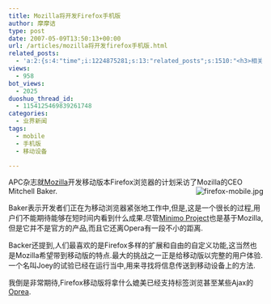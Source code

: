 ```yaml
---
title: Mozilla将开发Firefox手机版
author: 摩摩诘
type: post
date: 2007-05-09T13:50:13+00:00
url: /articles/mozilla将开发firefox手机版.html
related_posts:
  - 'a:2:{s:4:"time";i:1224875281;s:13:"related_posts";s:1510:"<h3>相关日志</h3><ul class="related_post"><li><a href="http://www.digglife.cn/articles/ppc-freeware-download.html" title="PPC,Windows Mobile手机免费软件下载网站:PPC Freeware">PPC,Windows Mobile手机免费软件下载网站:PPC Freeware</a></li><li><a href="http://www.digglife.cn/articles/opera-mobile-8-65-download.html" title="Opera Mobile 8.65正式版发布">Opera Mobile 8.65正式版发布</a></li><li><a href="http://www.digglife.cn/articles/just-buy-a-minione-instead-of-iphone.html" title="总结:Windows Mobile手机模拟iPhone完美方案(扯淡篇)">总结:Windows Mobile手机模拟iPhone完美方案(扯淡篇)</a></li><li><a href="http://www.digglife.cn/articles/turn-your-windows-mobile-phone-into-an-iphone.html" title="总结:Windows Mobile手机模拟iPhone完全方案">总结:Windows Mobile手机模拟iPhone完全方案</a></li><li><a href="http://www.digglife.cn/articles/add-iphone-styled-contactlist-to-windows-mobile.html" title="给你的Windows Mobile手机加上iPhone风格的联系人菜单">给你的Windows Mobile手机加上iPhone风格的联系人菜单</a></li><li><a href="http://www.digglife.cn/articles/slide-to-unlock-for-windows-moblie.html" title="让你的Windows Mobile系统用上iPhone屏保特效">让你的Windows Mobile系统用上iPhone屏保特效</a></li><li><a href="http://www.digglife.cn/articles/windows-mobile-device-center-61-released.html" title="Windows Mobile设备中心6.1发布.">Windows Mobile设备中心6.1发布.</a></li></ul>";}'
views:
  - 958
bot_views:
  - 2025
duoshuo_thread_id:
  - 1154125469839261748
categories:
  - 业界新闻
tags:
  - mobile
  - 手机版
  - 移动设备

---
```

APC杂志就<a href="http://www.mozilla.org.cn" target="_blank">Mozilla</a>开发移动版本Firefox浏览器的计划采访了Mozilla的CEO Mitchell Baker.[<img src="http://digglife.qiniudn.com/wp-content/uploads/3/379/2007/05/firefox-mobile.jpg" title="firefox-mobile.jpg" alt="firefox-mobile.jpg" align="right" />][1]

Baker表示开发者们正在为移动浏览器紧张地工作中,但是,这是一个很长的过程,用户们不能期待能够在短时间内看到什么成果.尽管<a href="http://www.mozilla.org/projects/minimo/" target="_blank">Minimo Project</a>也是基于Mozilla,但是它并不是官方的产品,而且它还离Opera有一段不小的距离.

Backer还提到,人们最喜欢的是Firefox多样的扩展和自由的自定义功能,这当然也是Mozilla希望带到移动版的特点.最大的挑战之一正是给移动版以完整的用户体验.一个名叫Joey的试验已经在运行当中,用来寻找将信息传送到移动设备上的方法.

我倒是非常期待,Firefox移动版将拿什么媲美已经支持标签浏览甚至某些Ajax的<a href="http://www.operamini.com/" target="_blank">Oprea</a>.

 [1]: https://www.digglife.net/wp-content/uploads/3/379/2007/05/firefox-mobile.jpg "firefox-mobile.jpg"